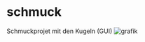 # schmuck

Schmuckprojet mit den Kugeln (GUI)
![grafik](https://user-images.githubusercontent.com/67185896/166643020-ad1b4d07-1cb4-432e-bb12-5d149aa9bda8.png)
